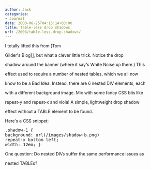 ```yaml
---
author: Jack
categories:
- Journal
date: 2003-06-25T04:15:14+00:00
title: Table-less drop shadows
url: /2003/table-less-drop-shadows/
---
```


I totally lifted this from [Tom
  

  
Gilder's Blog][1], but what a clever little trick. Notice the drop
  

  
shadow around the banner (where it say's White Noise up there.) This
  

  
effect used to require a number of nested tables, which we all now
  

  
know to be a Bad Idea. Instead, there are 6 nested DIV elements, each
  

  
with a different background image. Mix with some fancy CSS bits like
  

  
repeat-y and repeat-x and viola! A simple, lightweight drop shadow
  

  
effect without a TABLE element to be found.

Here's a CSS snippet:

<pre>.shadow-1 {
background: url(/images/shadow-b.png)
repeat-x bottom left;
width: 12em; }
</pre>

One question: Do nested DIVs suffer the same performance issues as
  

  
nested TABLEs?

 [1]: http://blog.tom.me.uk/